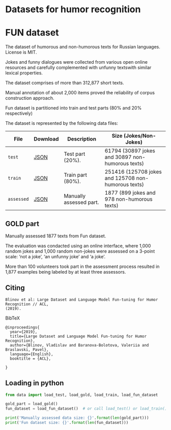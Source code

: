 # Datasets for humor recognition


FUN dataset
========

The dataset of humorous and non-humorous texts for Russian languages. 
License is MIT.

Jokes and funny dialogues were collected from various open online resources and carefully complemented 
with unfunny textswith similar lexical properties.

The  dataset comprises  of  more  than  312,877 short texts.  

Manual annotation of about 2,000 items proved the reliability of corpus 
construction approach. 

Fun dataset is partitioned into train and test parts (80% and 20% respectively)

The dataset is represented by the following data files:

File | Download |Description | Size (Jokes/Non-Jokes) | 
---- | -------- | -----------| -----------
`test` | [JSON](data/FUN-dataset/test.json) | Test part (20%). | 61794 (30897 jokes and 30897 non-humorous texts)|
`train` | [JSON](data/FUN-dataset/train.json)| Train part (80%). | 251416 (125708 jokes and 125708 non-humorous texts)|
`assessed` | [JSON](data/FUN-dataset/assessed.json) | Manually assessed part. | 1877 (899 jokes and 978 non-humorous texts)|


GOLD part
------
Manually assessed 1877 texts from Fun dataset.

The evaluation  was condacted using  an  online  interface, where 1,000 random jokes and 1,000 random non-jokes were assessed 
on a 3-point scale: 
‘not a joke’,  ‘an unfunny joke’ and ‘a joke’.  

More than 100  volunteers  took part in the assessment process resulted in 1,877  examples being labeled by at least three assessors. 


Citing
------


    Blinov et al: Large Dataset and Language Model Fun-tuning for Humor Recognition // ACL,
    (2019).
    

BibTeX

    @inproceedings{
      year={2019},
      title={Large Dataset and Language Model Fun-tuning for Humor Recognition},
      author={Blinov, Vladislav and Baranova-Bolotova, Valeriia and Braslavski, Pavel},
      language={English},
      booktitle = {ACL},
    
    }


Loading in python 
------
```python
from data import load_test, load_gold, load_train, load_fun_dataset

gold_part = load_gold()
fun_dataset = load_fun_dataset()  # or call load_test() or load_train() for test or train part

print('Manually assessed data size: {}'.format(len(gold_part)))
print('Fun dataset size: {}'.format(len(fun_dataset)))
```
